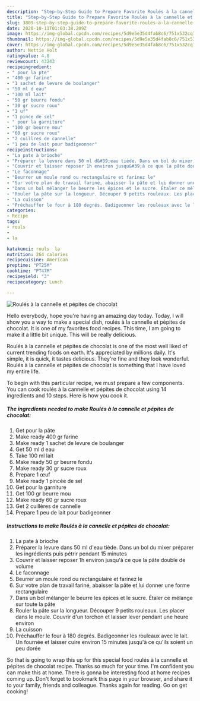 ```yaml
---
description: "Step-by-Step Guide to Prepare Favorite Roulés à la cannelle et pépites de chocolat"
title: "Step-by-Step Guide to Prepare Favorite Roulés à la cannelle et pépites de chocolat"
slug: 3809-step-by-step-guide-to-prepare-favorite-roules-a-la-cannelle-et-pepites-de-chocolat
date: 2020-10-11T01:03:38.209Z
image: https://img-global.cpcdn.com/recipes/5d9e5e35d4fab8c6/751x532cq70/roules-a-la-cannelle-et-pepites-de-chocolat-photo-principale-de-la-recette.jpg
thumbnail: https://img-global.cpcdn.com/recipes/5d9e5e35d4fab8c6/751x532cq70/roules-a-la-cannelle-et-pepites-de-chocolat-photo-principale-de-la-recette.jpg
cover: https://img-global.cpcdn.com/recipes/5d9e5e35d4fab8c6/751x532cq70/roules-a-la-cannelle-et-pepites-de-chocolat-photo-principale-de-la-recette.jpg
author: Nettie Holt
ratingvalue: 4.8
reviewcount: 43243
recipeingredient:
- " pour la pte"
- "400 gr farine"
- "1 sachet de levure de boulanger"
- "50 ml d eau"
- "100 ml lait"
- "50 gr beurre fondu"
- "30 gr sucre roux"
- "1 uf"
- "1 pince de sel"
- " pour la garniture"
- "100 gr beurre mou"
- "60 gr sucre roux"
- "2 cuillres de cannelle"
- "1 peu de lait pour badigeonner"
recipeinstructions:
- "La pate à brioche"
- "Préparer la levure dans 50 ml d&#39;eau tiède. Dans un bol du mixer préparer les ingrédients puis pétrir pendant 15 minutes"
- "Couvrir et laisser reposer 1h environ jusqu&#39;à ce que la pâte double de volume"
- "Le faconnage"
- "Beurrer un moule rond ou rectangulaire et farinez le"
- "Sur votre plan de travail fariné, abaisser la pâte et lui donner une forme rectangulaire"
- "Dans un bol mélanger le beurre les épices et le sucre. Étaler ce mélange sur toute la pâte"
- "Rouler la pâte sur la longueur. Découper 9 petits rouleaux. Les placer dans le moule. Couvrir d&#39;un torchon et laisser lever pendant une heure environ"
- "La cuisson"
- "Préchauffer le four à 180 degrés. Badigeonner les rouleaux avec le lait. Un fournée et laisser cuire environ 15 minutes jusqu&#39;à ce qu&#39;ils soient un peu dorée"
categories:
- Recipe
tags:
- rouls
- 
- la

katakunci: rouls  la 
nutrition: 264 calories
recipecuisine: American
preptime: "PT25M"
cooktime: "PT47M"
recipeyield: "3"
recipecategory: Lunch

---
```



![Roulés à la cannelle et pépites de chocolat](https://img-global.cpcdn.com/recipes/5d9e5e35d4fab8c6/751x532cq70/roules-a-la-cannelle-et-pepites-de-chocolat-photo-principale-de-la-recette.jpg)

Hello everybody, hope you're having an amazing day today. Today, I will show you a way to make a special dish, roulés à la cannelle et pépites de chocolat. It is one of my favorites food recipes. This time, I am going to make it a little bit unique. This will be really delicious.



Roulés à la cannelle et pépites de chocolat is one of the most well liked of current trending foods on earth. It's appreciated by millions daily. It's simple, it is quick, it tastes delicious. They're fine and they look wonderful. Roulés à la cannelle et pépites de chocolat is something that I have loved my entire life.


To begin with this particular recipe, we must prepare a few components. You can cook roulés à la cannelle et pépites de chocolat using 14 ingredients and 10 steps. Here is how you cook it.

<!--inarticleads1-->

##### The ingredients needed to make Roulés à la cannelle et pépites de chocolat:

1. Get  pour la pâte
1. Make ready 400 gr farine
1. Make ready 1 sachet de levure de boulanger
1. Get 50 ml d eau
1. Take 100 ml lait
1. Make ready 50 gr beurre fondu
1. Make ready 30 gr sucre roux
1. Prepare 1 œuf
1. Make ready 1 pincée de sel
1. Get  pour la garniture
1. Get 100 gr beurre mou
1. Make ready 60 gr sucre roux
1. Get 2 cuillères de cannelle
1. Prepare 1 peu de lait pour badigeonner




<!--inarticleads2-->

##### Instructions to make Roulés à la cannelle et pépites de chocolat:

1. La pate à brioche
1. Préparer la levure dans 50 ml d&#39;eau tiède. Dans un bol du mixer préparer les ingrédients puis pétrir pendant 15 minutes
1. Couvrir et laisser reposer 1h environ jusqu&#39;à ce que la pâte double de volume
1. Le faconnage
1. Beurrer un moule rond ou rectangulaire et farinez le
1. Sur votre plan de travail fariné, abaisser la pâte et lui donner une forme rectangulaire
1. Dans un bol mélanger le beurre les épices et le sucre. Étaler ce mélange sur toute la pâte
1. Rouler la pâte sur la longueur. Découper 9 petits rouleaux. Les placer dans le moule. Couvrir d&#39;un torchon et laisser lever pendant une heure environ
1. La cuisson
1. Préchauffer le four à 180 degrés. Badigeonner les rouleaux avec le lait. Un fournée et laisser cuire environ 15 minutes jusqu&#39;à ce qu&#39;ils soient un peu dorée




So that is going to wrap this up for this special food roulés à la cannelle et pépites de chocolat recipe. Thanks so much for your time. I'm confident you can make this at home. There is gonna be interesting food at home recipes coming up. Don't forget to bookmark this page in your browser, and share it to your family, friends and colleague. Thanks again for reading. Go on get cooking!
